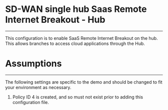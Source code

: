# SD-WAN single hub Saas Remote Internet Breakout - Hub
------------

This configuration is to enable SaaS Remote Internet Breakout on the hub. This allows branches to access cloud applications through the Hub.

# Assumptions
-------------

The following settings are specific to the demo and should be changed to fit your environment as necessary.

1) Policy ID 4 is created, and so must not exist prior to adding this configuration file.